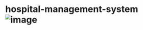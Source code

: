 # hospital-management-system![image](https://user-images.githubusercontent.com/98311514/216083187-26d4868e-eb0e-4b0f-b8af-03e8c7331253.png)
